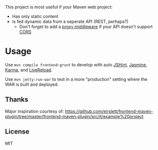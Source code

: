 This project is most useful if your Maven web project:
* Has only static content
* Is fed dynamic data from a seperate API (REST, perhaps?)
  * Don't forget to add a [proxy middleware](https://github.com/drewzboto/grunt-connect-proxy) if your API doesn't support [CORS](https://en.wikipedia.org/wiki/Cross-origin_resource_sharing)

# Usage
Use `mvn compile frontend:grunt` to develop with auto [JSHint](http://jshint.com), [Jasmine](https://jasmine.github.io), [Karma](https://karma-runner.github.io), and [LiveReload](https://github.com/napcs/node-livereload).

 Use `mvn jetty:run-war` to test in a more "production" setting where the WAR is built and deployed.

## Thanks
Major inspiration courtesy of: https://github.com/eirslett/frontend-maven-plugin/tree/master/frontend-maven-plugin/src/it/example%20project

## License
MIT
